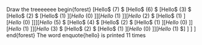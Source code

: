 Draw the treeeeeee
begin{forest}
[Hello$ (7) $
		[Hello$ (6) $
				[Hello$ (3) $
						[Hello$ (2) $
								[Hello$ (1) $]
									[Hello$ (0) $]
							]
							[Hello$ (1) $]
					]
					[Hello$ (2) $
						[Hello$ (1) $]
							[Hello$ (0) $]
					]
			]
			[Hello$ (5) $
				[Hello$ (4) $
						[Hello$ (2) $
								[Hello$ (1) $]
									[Hello$ (0) $]
							]
							[Hello$ (1) $]
					]
					[Hello$ (3) $
						[Hello$ (2) $
								[Hello$ (1) $]
									[Hello$ (0) $]
							]
							[Hello$ (1) $]
]
]
]
end{forest}
The word enquote{hello} is printed 11 times
